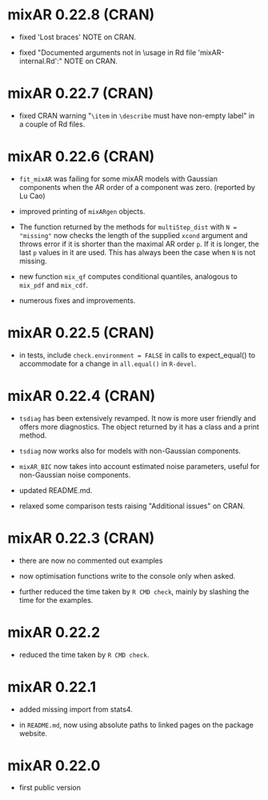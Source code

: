# mixAR 0.22.8 (CRAN)

- fixed 'Lost braces' NOTE on CRAN.

- fixed "Documented arguments not in \usage in Rd file 'mixAR-internal.Rd':"
  NOTE on CRAN.


# mixAR 0.22.7 (CRAN)

- fixed CRAN warning "`\item` in `\describe` must have non-empty label" in a
  couple of Rd files.


# mixAR 0.22.6 (CRAN)

- `fit_mixAR` was failing for some mixAR models with Gaussian components when
  the AR order of a component was zero. (reported by Lu Cao)

- improved printing of `mixARgen` objects.

- The function returned by the methods for `multiStep_dist` with `N = "missing"`
  now checks the length of the supplied `xcond` argument and throws error if it
  is shorter than the maximal AR order `p`. If it is longer, the last `p` values
  in it are used.  This has always been the case when `N` is not missing.

- new function `mix_qf` computes conditional quantiles, analogous to `mix_pdf`
  and `mix_cdf`.

- numerous fixes and improvements.


# mixAR 0.22.5 (CRAN)

- in tests, include `check.environment = FALSE` in calls to expect_equal() to
  accommodate for a change in `all.equal()` in `R-devel`.


# mixAR 0.22.4 (CRAN)

- `tsdiag` has been extensively revamped. It now is more user friendly and
   offers more diagnostics. The object returned by it has a class and a print
   method.

- `tsdiag` now works also for models with non-Gaussian components.

- `mixAR_BIC` now takes into account estimated noise parameters, useful for
   non-Gaussian noise components.

- updated README.md.

- relaxed some comparison tests raising "Additional issues" on CRAN.


# mixAR 0.22.3 (CRAN)

- there are now no commented out examples

- now optimisation functions write to the console only when asked.

- further reduced the time taken by `R CMD check`, mainly by slashing the time
  for the examples.


# mixAR 0.22.2

- reduced the time taken by `R CMD check`.


# mixAR 0.22.1

- added missing import from stats4.

- in `README.md`, now using absolute paths to linked pages on the package website.


# mixAR 0.22.0

- first public version
